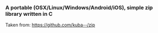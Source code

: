 ### A portable (OSX/Linux/Windows/Android/iOS), simple zip library written in C

Taken from: https://github.com/kuba--/zip